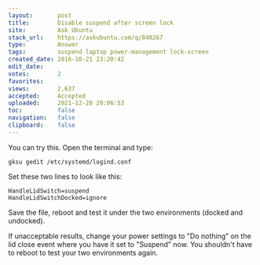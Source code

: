 ```yaml
---
layout:       post
title:        Disable suspend after screen lock
site:         Ask Ubuntu
stack_url:    https://askubuntu.com/q/840267
type:         Answer
tags:         suspend laptop power-management lock-screen
created_date: 2016-10-21 23:20:42
edit_date:    
votes:        2
favorites:    
views:        2,637
accepted:     Accepted
uploaded:     2021-12-28 20:06:53
toc:          false
navigation:   false
clipboard:    false
---
```


You can try this. Open the terminal and type:

``` 
gksu gedit /etc/systemd/logind.conf

```

Set these two lines to look like this:

``` 
HandleLidSwitch=suspend
HandleLidSwitchDocked=ignore

```

Save the file, reboot and test it under the two environments (docked and undocked).

If unacceptable results, change your power settings to "Do nothing" on the lid close event where you have it set to "Suspend" now. You shouldn't have to reboot to test your two environments again.

